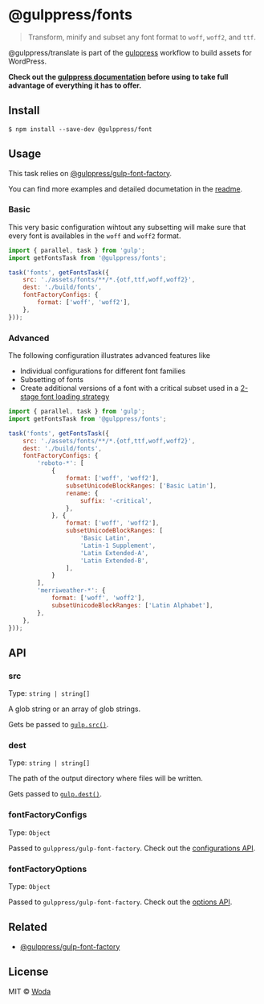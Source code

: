 # @gulppress/fonts

> Transform, minify and subset any font format to `woff`, `woff2`, and `ttf`.

@gulppress/translate is part of the [gulppress](https://github.com/wwwoda/gulppress) workflow to build assets for WordPress.

**Check out the [gulppress documentation](https://github.com/wwwoda/gulppress) before using to take full advantage of everything it has to offer.**

## Install

```
$ npm install --save-dev @gulppress/font
```

## Usage

This task relies on [@gulppress/gulp-font-factory](https://github.com/wwwoda/gulppress/blob/master/packages/gulp-font-factory/README.md).

You can find more examples and detailed documetation in the [readme](https://github.com/wwwoda/gulppress/blob/master/packages/gulp-font-factory/README.md).

### Basic

This very basic configuration wihtout any subsetting will make sure that every font is availables in the `woff` and `woff2` format.

```js
import { parallel, task } from 'gulp';
import getFontsTask from '@gulppress/fonts';

task('fonts', getFontsTask({
    src: './assets/fonts/**/*.{otf,ttf,woff,woff2}',
    dest: './build/fonts',
    fontFactoryConfigs: {
        format: ['woff', 'woff2'],
    },
}));
```

### Advanced

The following configuration illustrates advanced features like

- Individual configurations for different font families
- Subsetting of fonts
- Create additional versions of a font with a critical subset used in a [2-stage font loading strategy](https://www.zachleat.com/web/comprehensive-webfonts/)

```js
import { parallel, task } from 'gulp';
import getFontsTask from '@gulppress/fonts';

task('fonts', getFontsTask({
    src: './assets/fonts/**/*.{otf,ttf,woff,woff2}',
    dest: './build/fonts',
    fontFactoryConfigs: {
        'roboto-*': [
            {
                format: ['woff', 'woff2'],
                subsetUnicodeBlockRanges: ['Basic Latin'],
                rename: {
                    suffix: '-critical',
                },
            }, {
                format: ['woff', 'woff2'],
                subsetUnicodeBlockRanges: [
                    'Basic Latin',
                    'Latin-1 Supplement',
                    'Latin Extended-A',
                    'Latin Extended-B',
                ],
            }
        ],
        'merriweather-*': {
            format: ['woff', 'woff2'],
            subsetUnicodeBlockRanges: ['Latin Alphabet'],
        },
    },
}));
```

## API

### src

Type: `string | string[]`

A glob string or an array of glob strings.

Gets  be passed to [`gulp.src()`](https://gulpjs.com/docs/en/api/src/).

### dest

Type: `string | string[]`

The path of the output directory where files will be written.

Gets passed to [`gulp.dest()`](https://gulpjs.com/docs/en/api/dest/).

### fontFactoryConfigs

Type: `Object`

Passed to `gulppress/gulp-font-factory`. Check out the [configurations API](https://github.com/wwwoda/gulppress/blob/master/packages/gulp-font-factory/README.md#).

### fontFactoryOptions

Type: `Object`

Passed to `gulppress/gulp-font-factory`. Check out the [options API](https://github.com/wwwoda/gulppress/blob/master/packages/gulp-font-factory/README.md#).

## Related

* [@gulppress/gulp-font-factory](https://github.com/wwwoda/gulppress/blob/master/packages/gulp-font-factory/README.md)

## License

MIT © [Woda](https://github.com/wwwoda)
